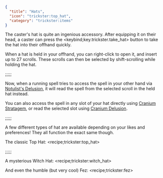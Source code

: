 ```json
{
  "title": "Hats",
  "icon": "trickster:top_hat",
  "category": "trickster:items"
}
```

The caster's hat is quite an ingenious accessory.
After equipping it on their head, a caster can press the <keybind;key.trickster.take_hat> 
button to take the hat into their offhand quickly.


When a hat is held in your offhand, you can right-click to open it, and insert up to 27 scrolls.
These scrolls can then be selected by shift-scrolling while holding the hat.

;;;;;

Now, when a running spell tries to access the spell in your other hand via [Notulist's Delusion](^trickster:tricks/basic#3),
it will read the spell from the selected scroll in the held hat instead.


You can also access the spell in any slot of your hat directly using [Cranium Stratagem](^trickster:delusions_ingresses/imports#3),
or read the selected slot using [Cranium Delusion](^trickster:delusions_ingresses/inventory#7).

;;;;;

A few different types of hat are available depending on your likes and preferences!
They all function the exact same though.


The classic Top Hat:
<recipe;trickster:top_hat>

;;;;;

A mysterious Witch Hat:
<recipe;trickster:witch_hat>

And even the humble (but very cool) Fez:
<recipe;trickster:fez>
